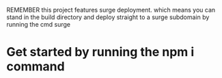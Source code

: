 REMEMBER this project features surge deployment. which means you can stand in the build directory and deploy straight to a surge subdomain by running the cmd surge

# Get started by running the npm i command